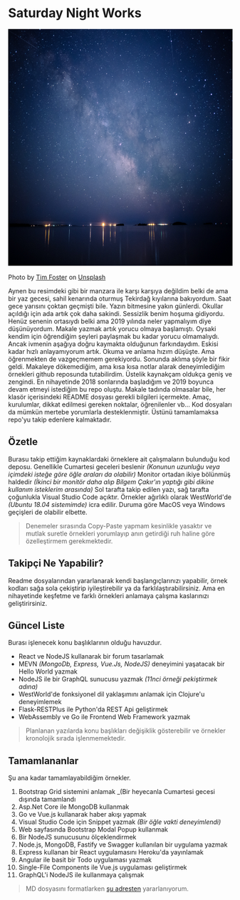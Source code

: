 # Saturday Night Works

<img src="tim-foster-387975-unsplash.jpg" width="767" height="532">

Photo by [Tim Foster](https://unsplash.com/@timberfoster) on [Unsplash](https://unsplash.com/)

Aynen bu resimdeki gibi bir manzara ile karşı karşıya değildim belki de ama bir yaz gecesi, sahil kenarında oturmuş Tekirdağ kıyılarına bakıyordum. Saat gece yarısını çoktan geçmişti bile. Yazın bitmesine yakın günlerdi. Okullar açıldığı için ada artık çok daha sakindi. Sessizlik benim hoşuma gidiyordu. Henüz senenin ortasıydı belki ama 2019 yılında neler yapmalıyım diye düşünüyordum. Makale yazmak artık yorucu olmaya başlamıştı. Oysaki kendim için öğrendiğim şeyleri paylaşmak bu kadar yorucu olmamalıydı. Ancak ivmenin aşağıya doğru kaymakta olduğunun farkındaydım. Eskisi kadar hızlı anlayamıyorum artık. Okuma ve anlama hızım düşüşte. Ama öğrenmekten de vazgeçmemem gerekiyordu. Sonunda aklıma şöyle bir fikir geldi. Makaleye dökemediğim, ama kısa kısa notlar alarak deneyimlediğim örnekleri github reposunda tutabilirdim. Üstelik kaynakçam oldukça geniş ve zengindi. En nihayetinde 2018 sonlarında başladığım ve 2019 boyunca devam etmeyi istediğim bu repo oluştu. Makale tadında olmasalar bile, her klasör içerisindeki README dosyası gerekli bilgileri içermekte. Amaç, kurulumlar, dikkat edilmesi gereken noktalar, öğrenilenler vb... Kod dosyaları da mümkün mertebe yorumlarla desteklenmiştir. Üstünü tamamlamaksa repo'yu takip edenlere kalmaktadır.

## Özetle

Burasu takip ettiğim kaynaklardaki örneklere ait çalışmaların bulunduğu kod deposu. Genellikle Cumartesi geceleri beslenir _(Konunun uzunluğu veya içimdeki isteğe göre öğle araları da olabilir)_ Monitor ortadan ikiye bölünmüş haldedir _(İkinci bir monitör daha alıp Bilgem Çakır'ın yaptığı gibi dikine kullanım isteklerim arasında)_ Sol tarafta takip edilen yazı, sağ tarafta çoğunlukla Visual Studio Code açıktır. Örnekler ağırlıklı olarak WestWorld'de _(Ubuntu 18.04 sistemimde)_ icra edilir. Duruma göre MacOS veya Windows geçişleri de olabilir elbette. 

> Denemeler sırasında Copy-Paste yapmam kesinlikle yasaktır ve mutlak suretle örnekleri yorumlayıp anın getirdiği ruh haline göre özelleştirmem gerekmektedir.

## Takipçi Ne Yapabilir?

Readme dosyalarından yararlanarak kendi başlangıçlarınızı yapabilir, örnek kodları sağa sola çekiştirip iyileştirebilir ya da farklılaştırabilirsiniz. Ama en nihayetinde keşfetme ve farklı örnekleri anlamaya çalışma kaslarınızı geliştirirsiniz.

## Güncel Liste

Burası işlenecek konu başlıklarının olduğu havuzdur.

- React ve NodeJS kullanarak bir forum tasarlamak
- MEVN _(MongoDb, Express, Vue.Js, NodeJS)_ deneyimini yaşatacak bir Hello World yazmak
- NodeJS ile bir GraphQL sunucusu yazmak _(11nci örneği pekiştirmek adına)_
- WestWorld'de fonksiyonel dil yaklaşımını anlamak için Clojure'u deneyimlemek
- Flask-RESTPlus ile Python'da REST Api geliştirmek
- WebAssembly ve Go ile Frontend Web Framework yazmak

> Planlanan yazılarda konu başlıkları değişiklik gösterebilir ve örnekler kronolojik sırada işlenmemektedir.

## Tamamlananlar

Şu ana kadar tamamlayabildiğim örnekler.

01. Bootstrap Grid sistemini anlamak _(Bir heyecanla Cumartesi gecesi dışında tamamlandı
02. Asp.Net Core ile MongoDB kullanmak
03. Go ve Vue.js kullanarak haber akışı yapmak
04. Visual Studio Code için Snippet yazmak _(Bir öğle vakti deneyimlendi)_
05. Web sayfasında Bootstrap Modal Popup kullanmak
06. Bir NodeJS sunucusunu ölçeklendirmek
07. Node.js, MongoDB, Fastify ve Swagger kullanılan bir uygulama yazmak
08. Express kullanan bir React uygulamasını Heroku'da yayınlamak
09. Angular ile basit bir Todo uygulaması yazmak
10. Single-File Components ile Vue.js uygulaması geliştirmek
11. GraphQL'i NodeJS ile kullanmaya çalışmak

> MD dosyasını formatlarken [şu adresten](https://github.com/adam-p/markdown-here/wiki/Markdown-Cheatsheet) yararlanıyorum.